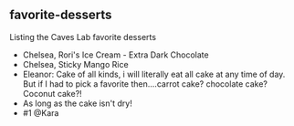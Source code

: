 ## favorite-desserts
Listing the Caves Lab favorite desserts

- Chelsea, Rori's Ice Cream - Extra Dark Chocolate
- Chelsea, Sticky Mango Rice
- Eleanor: Cake of all kinds, i will literally eat all cake at any time of day. But if I had to pick a favorite then....carrot cake? chocolate cake? Coconut cake?! 
- As long as the cake isn't dry!
- #1 @Kara 
